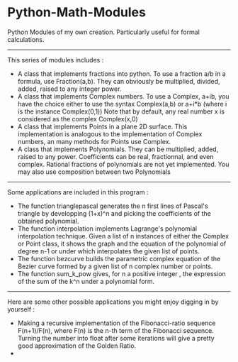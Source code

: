 # Python-Math-Modules
Python Modules of my own creation. Particularly useful for formal calculations.

***********************************************************************************

This series of modules includes :
- A class that implements fractions into python. To use a fraction a/b in a formula,
  use Fraction(a,b). They can obviously be multiplied, divided, added, raised to any
  integer power.
- A class that implements Complex numbers. To use a Complex, a+ib, you have the choice
  either to use the syntax Complex(a,b) or a+i*b (where i is the instance Complex(0,1))
  Note that by default, any real number x is considered as the complex Complex(x,0)
- A class that implements Points in a plane 2D surface. This implementation is analogous
  to the implementation of Complex numbers, an many methods for Points use Complex.
- A class that implements Polynomials. They can be multiplied, added, raised to any power.
  Coefficients can be real, fractionnal, and even complex. Rational fractions of polynomials
  are not yet implemented. You may also use composition between two Polynomials 

***********************************************************************************

Some applications are included in this program :
- The function trianglepascal generates the n first lines of Pascal's triangle by developping
  (1+x)^n and picking the coefficients of the obtained polynomial.
- The function interpolation implements Lagrange's polynomial interpolation technique.
  Given a list of n instances of either the Complex or Point class, it shows the
  graph and the equation of the polynomial of degree n-1 or under which interpolates
  the given list of points.
- The function bezcurve builds the parametric complex equation of the Bezier curve formed
  by a given list of n complex number or points.
- The function sum_k_pow gives, for n a positive integer , the expression of the sum of the
  k^n under a polynomial form.

***********************************************************************************

Here are some other possible applications you might enjoy digging in by yourself :
- Making a recursive implementation of the Fibonacci-ratio sequence F(n+1)/F(n), where
  F(n) is the n-th term of the Fibonacci sequence. Turning the number into float after
  some iterations will give a pretty good approximation of the Golden Ratio.
- 
